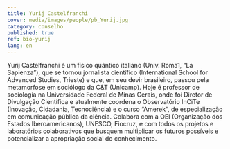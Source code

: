 ```yaml
---
title: Yurij Castelfranchi
cover: media/images/people/pb_Yurij.jpg
category: conselho
published: true
ref: bio-yurij
lang: en
---
```


Yurij Castelfranchi é um físico quântico italiano (Univ. Roma1, “La Sapienza”), que se tornou jornalista científico (International School for Advanced Studies, Trieste) e que, em seu devir brasileiro, passou pela metamorfose em sociólogo da C&T (Unicamp). Hoje é professor de sociologia na Universidade Federal de Minas Gerais, onde foi Diretor de Divulgação Científica e atualmente coordena o Observatório InCiTe (Inovação, Cidadania, Tecnociência) e o curso “Amerek”, de especialização em comunicação pública da ciência. Colabora com a OEI (Organização dos Estados Iberoamericanos), UNESCO, Fiocruz, e com todos os projetos e laboratórios colaborativos que busquem multiplicar os futuros possíveis e potencializar a apropriação social do conhecimento.